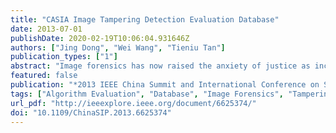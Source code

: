 ```yaml
---
title: "CASIA Image Tampering Detection Evaluation Database"
date: 2013-07-01
publishDate: 2020-02-19T10:06:04.931646Z
authors: ["Jing Dong", "Wei Wang", "Tieniu Tan"]
publication_types: ["1"]
abstract: "Image forensics has now raised the anxiety of justice as increasing cases of abusing tampered images in newspapers and court for evidence are reported recently. With the goal of verifying image content authenticity, passive-blind image tampering detection is called for. More realistic open benchmark databases are also needed to assist the techniques. Recently, we collect a natural color image database with realistic tampering operations. The database is made publicly available for researchers to compare and evaluate their proposed tampering detection techniques. We call this database CASI-A Image Tampering Detection Evaluation Database. We describe the purpose, the design criterion, the organization and self-evaluation of this database in this paper. © 2013 IEEE."
featured: false
publication: "*2013 IEEE China Summit and International Conference on Signal and Information Processing*"
tags: ["Algorithm Evaluation", "Database", "Image Forensics", "Tampering Detection"]
url_pdf: "http://ieeexplore.ieee.org/document/6625374/"
doi: "10.1109/ChinaSIP.2013.6625374"
---
```


